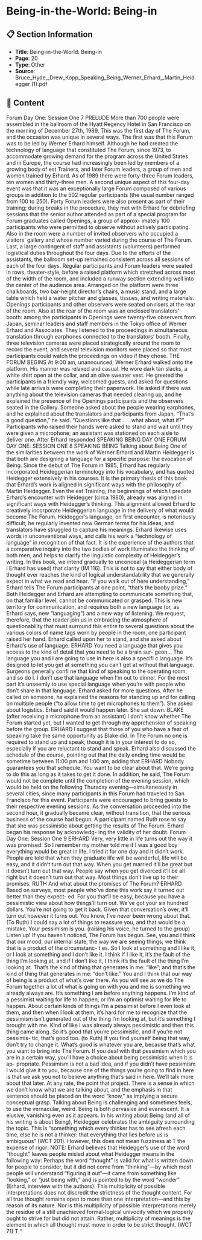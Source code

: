 # Being-in-the-World: Being-in

## 📋 Section Information

- **Title**: Being-in-the-World: Being-in
- **Page**: 20
- **Type**: Other
- **Source**: Bruce_Hyde,_Drew_Kopp_Speaking_Being_Werner_Erhard,_Martin_Heidegger (1).pdf

## 📄 Content

Forum Day One: Session One
7
PRELUDE
More than 700 people were assembled in the ballroom of the Hyatt Regency Hotel in San
Francisco on the morning of December 27th, 1989. This was the first day of The Forum, and the
occasion was unique in several ways. The first was that this Forum was to be led by Werner
Erhard himself. Although he had created the technology of language that constituted The
Forum, since 1973, to accommodate growing demand for the program across the United States
and in Europe, the course had increasingly been led by members of a growing body of est
Trainers, and later Forum leaders, a group of men and women trained by Erhard. As of 1989
there were forty-three Forum leaders, ten women and thirty-three men.
A second unique aspect of this four-day event was that it was an exceptionally large Forum
composed of various groups in addition to the 502 regular participants (the usual number
ranged from 100 to 250). Forty Forum leaders were also present as part of their training; during
breaks in the procedure, they met with Erhard for debriefing sessions that the senior author
attended as part of a special program for Forum graduates called Openings, a group of approx-
imately 100 participants who were permitted to observe without actively participating. Also
in the room were a number of invited observers who occupied a visitors’ gallery and whose
number varied during the course of The Forum. Last, a large contingent of staff and assistants
(volunteers) performed logistical duties throughout the four days.
Due to the efforts of the assistants, the ballroom set-up remained consistent across all
sessions of each of the four days. Regular participants and Forum leaders were seated in rows,
theater-style, before a raised platform which stretched across most of the width of the room,
and included a runway section extending well into the center of the audience area. Arranged
on the platform were three chalkboards, two bar-height director’s chairs, a music stand, and
a large table which held a water pitcher and glasses, tissues, and writing materials. Openings
participants and other observers were seated on risers at the rear of the room. Also at the rear
of the room was an enclosed translators’ booth: among the participants in Openings were
twenty-five observers from Japan, seminar leaders and staff members in the Tokyo office of
Werner Erhard and Associates. They listened to the proceedings in simultaneous translation
through earphones connected to the translators’ booth. Finally, three television cameras were
placed strategically around the room to record the event, and several television monitors were
placed so that most participants could watch the proceedings on video if they chose.
THE FORUM BEGINS
At 9:00 am, unannounced, Werner Erhard walked onto the platform. His manner was relaxed
and casual. He wore dark tan slacks, a white shirt open at the collar, and an olive sweater
vest. He greeted the participants in a friendly way, welcomed guests, and asked for questions
while late arrivals were completing their paperwork. He asked if there was anything about the
television cameras that needed clearing up, and he explained the presence of the Openings
participants and the observers seated in the Gallery. Someone asked about the people wearing
earphones, and he explained about the translators and participants from Japan. “That’s a good
question,” he said. “Questions like that . . . what about, what if?”
Participants who raised their hands were asked to stand and wait until they were given a
microphone; an assistant was stationed on each aisle to deliver one. After Erhard responded
SPEAKING
BEING
DAY ONE
FORUM DAY ONE:
SESSION ONE
8
SPEAKING BEING
Talking about Being
One of the similarities between the work of Werner Erhard and
Martin Heidegger is that both are designing a language for a
specific purpose: the evocation of Being. Since the debut of The
Forum in 1985, Erhard has regularly incorporated Heideggerian
terminology into his vocabulary, and has quoted Heidegger
extensively in his courses. It is the primary thesis of this book that
Erhard’s work is aligned in significant ways with the philosophy of
Martin Heidegger. Even the est Training, the beginnings of which
t
predate Erhard’s encounter with Heidegger (circa 1980), already
was aligned in significant ways with Heidegger’s thinking. This
alignment allowed Erhard to creatively incorporate Heideggerian
language in the delivery of what would become The Forum.
Heidegger’s language, on first encounter, is notoriously
difficult; he regularly invented new German terms for his ideas,
and translators have struggled to capture his meanings. Erhard
likewise uses words in unconventional ways, and calls his work
a “technology of language” in recognition of that fact. It is the
experience of the authors that a comparative inquiry into the two
bodies of work illuminates the thinking of both men, and helps
to clarify the linguistic complexity of Heidegger’s writing. In this
book, we intend gradually to unconceal (a Heideggerian term
l
Erhard has used) that clarity (IM 116).
This is not to say that either body of thought ever reaches the
kind of logical understandability that we generally expect in what
we read and hear. “If you walk out of here understanding,” Erhard
tells The Forum participants at one point, “that’s the booby prize.”
Both Heidegger and Erhard are attempting to communicate
something that, on that familiar level, cannot be communicated
or grasped. This is new territory for communication, and requires
both a new language (or, as Erhard says, new “languaging”) and a
new way of listening.
We request, therefore, that the reader join us in embracing
the atmosphere of questionability that must surround this entire
to several questions about the various colors of name tags worn by people in the room, one
participant raised her hand. Erhard called upon her to stand, and she asked about Erhard’s use
of language.
ERHARD
You need a language that gives you access to the kind of detail that you need to be a brain sur-
geon... The language you and I are going to use in here is also a specifi c language. It’s designed
to let you get at something you can’t get at without that language. Surgeons generally confi ne
that kind of speaking to the operating room, and so do I. I don’t use that language when I’m out
to dinner. For the most part it’s unseemly to use special language when you’re with people who
don’t share in that language.
Erhard asked for more questions. After he called on someone, he explained the reasons for
standing up and for calling on multiple people (“to allow time to get microphones to them”). She
asked about logistics. Erhard said it would happen later. She sat down.
BLAKE (after receiving a microphone from an assistant)
I don’t know whether The Forum started yet, but I wanted to get through my apprehension of
speaking before the group.
ERHARD
I suggest that those of you who have a fear of speaking take the same opportunity as Blake did.
In The Forum no one is required to stand up and speak, though it is in your interest to do so,
especially if you are reluctant to stand and speak.
Erhard also discussed the schedule of the course, pointing out that the daily ending time would be
sometime between 11:00 pm and 1:00 am, adding that
ERHARD
Nobody guarantees you that schedule. You want to be clear about that. We’re going to do this
as long as it takes to get it done.
In addition, he said, The Forum would not be complete until the completion of the evening session,
which would be held on the following Thursday evening—simultaneously in several cities, since
many participants in this Forum had traveled to San Francisco for this event. Participants were
encouraged to bring guests to their respective evening sessions.
As the conversation proceeded into the second hour, it gradually became clear, without transition,
that the serious business of the course had begun. A participant named Ruth rose to say that she
was pessimistic about getting the results of The Forum. Erhard began his response by acknowledg-
ing the validity of her doubt.
Forum Day One: Session One
9
ERHARD
Very, very little in life turns out the way it was promised. So I remember my mother told me if I
was a good boy everything would be great in life. I tried it for one day and it didn’t work. People
are told that when they graduate life will be wonderful, life will be easy, and it didn’t turn out
that way. When you get married it’ll be great but it doesn’t turn out that way. People say when
you get divorced it’ll be all right but it doesn’t turn out that way. Most things don’t live up to
their promises.
RUTH
And what about the promises of The Forum?
ERHARD
Based on surveys, most people who’ve done this work say it turned out better than they expect-
ed. For you that’ll be easy, because you have a pessimistic view about how things’ll turn out.
We’ve got your six hundred dollars. You’re not going to get it back. Given that conversation’s
over, it’ll turn out however it turns out. You know, I’ve never been wrong about that.
(To Ruth)
I could say a lot of things to reassure you, and that would be a mistake. Your pessimism is you.
(raising his voice, he turned to the group)
Listen up! If you haven’t noticed, The Forum has begun. See, you and I think that our mood,
our internal state, the way we are seeing things; we think that is a product of the circumstanc-
t
es. So I look at something and I like it, or I look at something and I don’t like it. I think if I
like it, it’s the fault of the thing I’m looking at, and if I don’t like it, I think it’s the fault of the
thing I’m looking at. That’s the kind of thing that generates in me: “like”; and that’s the kind
of thing that generates in me: “don’t like.” You and I think that our way of being is a product of
what’s over there. As you will see as we do The Forum together a lot of what is going on with
you and me is something we already always are. It’s something I am before anything happens.
I’m kind of a pessimist waiting for life to happen, or I’m an optimist waiting for life to happen.
About certain kinds of things I’m a pessimist before I even look at them, and then when I look
at them, it’s hard for me to recognize that the pessimism isn’t generated out of the thing I’m
looking at, but it’s something I brought with me. Kind of like I was already always pessimistic
and then this thing came along. So it’s good that you’re pessimistic, and if you’re not pessimis-
tic, that’s good too.
(to Ruth)
If you find yourself being that way, don’t try to change it. What’s good is whatever you are,
because that’s what you want to bring into The Forum. If you deal with that pessimism
which you are in a certain way, you’ll have a choice about being pessimistic when it is ap-
propriate. Pessimism is not a bad idea, and if you didn’t have pessimism I would give it to
you, because one of the things you’re going to find in here is that we ask you not to believe
anything that’s said in here. We’ll talk more about that later. At any rate, the point that
project. There is a sense in which we don’t know what we are
talking about, and the emphasis in that sentence should be placed
on the word “know,” as implying a secure conceptual grasp.
Talking about Being is challenging and sometimes feels, to use
the vernacular, weird. Being is both pervasive and evanescent. It
is elusive, vanishing even as it appears.
In his writing about Being (and all of his writing is about
Being), Heidegger celebrates the ambiguity surrounding the topic.
This is “something which every thinker has to see afresh each
time, else he is not a thinker: that everything that lies before us is
ambiguous” (WCT 201). However, this does not mean fuzziness at
T
the expense of rigor:
NOTE:  Erhard believes that Heidegger’s use of the word
“thought” leaves people misled about what Heidegger
means in the following way: Perhaps the word “thought” is
valid for what is written down for people to consider, but it
did not come from “thinking”—by which most people will
understand “figuring it out”—it came from something like
“looking,” or “just being with,” and is pointed to by the word
“wonder” (Erhard, interview with the authors).
This multiplicity of possible interpretations
does not discredit the strictness of the thought
content. For all true thought remains open
to more than one interpretation—and this by
reason of its nature. Nor is this multiplicity of
possible interpretations merely the residue
of a still unachieved formal-logical univocity
which we properly ought to strive for but did
not attain. Rather, multiplicity of meanings is
the element in which all thought must move in
order to be strict thought. (WCT 71)
T
“